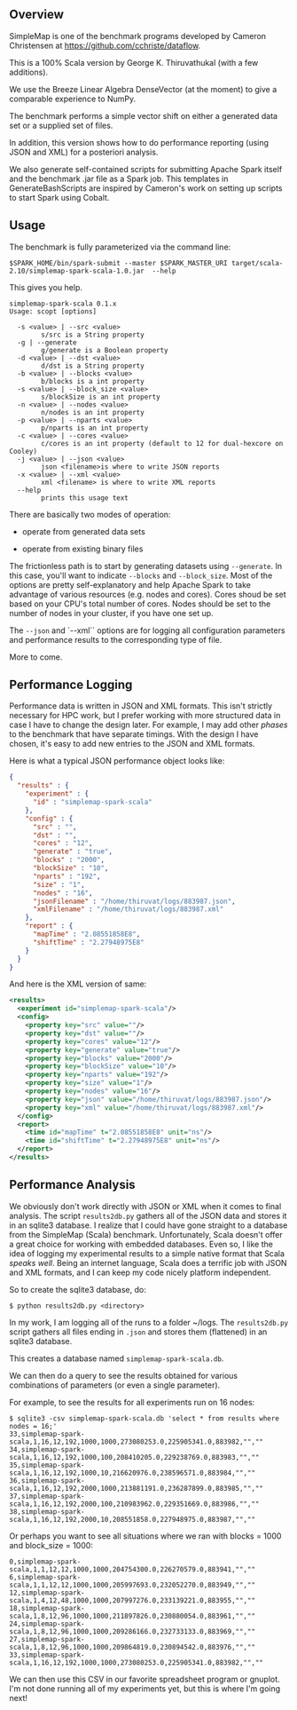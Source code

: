 Overview
-----------

SimpleMap is one of the benchmark programs developed by Cameron Christensen at https://github.com/cchriste/dataflow.

This is a 100% Scala version by George K. Thiruvathukal (with a few additions).

We use the Breeze Linear Algebra DenseVector (at the moment) to give a comparable experience to NumPy.

The benchmark performs a simple vector shift on either a generated data set or a supplied set of files.

In addition, this version shows how to do performance reporting (using JSON and XML) for a posteriori analysis.

We also generate self-contained scripts for submitting Apache Spark itself and the benchmark .jar file as a Spark job.
This templates in GenerateBashScripts are inspired by Cameron's work on setting up scripts to start Spark using Cobalt.

Usage
------

The benchmark is fully parameterized via the command line:
```
$SPARK_HOME/bin/spark-submit --master $SPARK_MASTER_URI target/scala-2.10/simplemap-spark-scala-1.0.jar  --help
```

This gives you help.

```
simplemap-spark-scala 0.1.x
Usage: scopt [options]

  -s <value> | --src <value>
        s/src is a String property
  -g | --generate
        g/generate is a Boolean property
  -d <value> | --dst <value>
        d/dst is a String property
  -b <value> | --blocks <value>
        b/blocks is a int property
  -s <value> | --block_size <value>
        s/blockSize is an int property
  -n <value> | --nodes <value>
        n/nodes is an int property
  -p <value> | --nparts <value>
        p/nparts is an int property
  -c <value> | --cores <value>
        c/cores is an int property (default to 12 for dual-hexcore on Cooley)
  -j <value> | --json <value>
        json <filename>is where to write JSON reports
  -x <value> | --xml <value>
        xml <filename> is where to write XML reports
  --help
        prints this usage text
```

There are basically two modes of operation:

- operate from generated data sets

- operate from existing binary files


The frictionless path is to start by generating datasets using `--generate`. In this case, you'll want to 
indicate `--blocks` and `--block_size`. Most of the options are pretty self-explanatory and help Apache Spark
to take advantage of various resources (e.g. nodes and cores). Cores shoud be set based on your CPU's total
number of cores. Nodes should be set to the number of nodes in your cluster, if you have one set up.

The `--json` and `--xml`` options are for logging all configuration parameters and performance results to
the corresponding type of file.


More to come.


Performance Logging
---------------------

Performance data is written in JSON and XML formats. This isn't strictly necessary for HPC work, but I prefer
working with more structured data in case I have to change the design later. For example, I may add other 
*phases* to the benchmark that have separate timings. With the design I have chosen, it's easy to add new
entries to the JSON and XML formats. 

Here is what a typical JSON performance object looks like:

```json
{
  "results" : {
    "experiment" : {
      "id" : "simplemap-spark-scala"
    },
    "config" : {
      "src" : "",
      "dst" : "",
      "cores" : "12",
      "generate" : "true",
      "blocks" : "2000",
      "blockSize" : "10",
      "nparts" : "192",
      "size" : "1",
      "nodes" : "16",
      "jsonFilename" : "/home/thiruvat/logs/883987.json",
      "xmlFilename" : "/home/thiruvat/logs/883987.xml"
    },
    "report" : {
      "mapTime" : "2.08551858E8",
      "shiftTime" : "2.27948975E8"
    }
  }
}
```

And here is the XML version of same:

```xml
<results>
  <experiment id="simplemap-spark-scala"/>
  <config>
    <property key="src" value=""/>
    <property key="dst" value=""/>
    <property key="cores" value="12"/>
    <property key="generate" value="true"/>
    <property key="blocks" value="2000"/>
    <property key="blockSize" value="10"/>
    <property key="nparts" value="192"/>
    <property key="size" value="1"/>
    <property key="nodes" value="16"/>
    <property key="json" value="/home/thiruvat/logs/883987.json"/>
    <property key="xml" value="/home/thiruvat/logs/883987.xml"/>
  </config>
  <report>
    <time id="mapTime" t="2.08551858E8" unit="ns"/>
    <time id="shiftTime" t="2.27948975E8" unit="ns"/>
  </report>
</results>
```

Performance Analysis
---------------------

We obviously don't work directly with JSON or XML when it comes to final analysis. The script `results2db.py` 
gathers all of the JSON data and stores it in an sqlite3 database. I realize that I could have gone straight
to a database from the SimpleMap (Scala) benchmark. Unfortunately, Scala doesn't offer a great choice for
working with embedded databases. Even so, I like the idea of logging my experimental results to a simple
native format that Scala *speaks well*. Being an internet language, Scala does a terrific job with JSON and XML
formats, and I can keep my code nicely platform independent.

So to create the sqlite3 database, do:

```
$ python results2db.py <directory>
```

In my work, I am logging all of the runs to a folder ~/logs. The `results2db.py` script gathers all files
ending in `.json` and stores them (flattened) in an sqlite3 database.

This creates a database named `simplemap-spark-scala.db`.

We can then do a query to see the results obtained for various combinations of parameters (or even a single
parameter).

For example, to see the results for all experiments run on 16 nodes:

```
$ sqlite3 -csv simplemap-spark-scala.db 'select * from results where nodes = 16;'
33,simplemap-spark-scala,1,16,12,192,1000,1000,273080253.0,225905341.0,883982,"",""
34,simplemap-spark-scala,1,16,12,192,1000,100,208410205.0,229238769.0,883983,"",""
35,simplemap-spark-scala,1,16,12,192,1000,10,216620976.0,238596571.0,883984,"",""
36,simplemap-spark-scala,1,16,12,192,2000,1000,213881191.0,236287899.0,883985,"",""
37,simplemap-spark-scala,1,16,12,192,2000,100,210983962.0,229351669.0,883986,"",""
38,simplemap-spark-scala,1,16,12,192,2000,10,208551858.0,227948975.0,883987,"",""
```

Or perhaps you want to see all situations where we ran with blocks = 1000 and block\_size = 1000:

```
0,simplemap-spark-scala,1,1,12,12,1000,1000,204754300.0,226270579.0,883941,"",""
6,simplemap-spark-scala,1,1,12,12,1000,1000,205997693.0,232052270.0,883949,"",""
12,simplemap-spark-scala,1,4,12,48,1000,1000,207997276.0,233139221.0,883955,"",""
18,simplemap-spark-scala,1,8,12,96,1000,1000,211897826.0,230880054.0,883961,"",""
24,simplemap-spark-scala,1,8,12,96,1000,1000,209286166.0,232733133.0,883969,"",""
27,simplemap-spark-scala,1,8,12,96,1000,1000,209864819.0,230894542.0,883976,"",""
33,simplemap-spark-scala,1,16,12,192,1000,1000,273080253.0,225905341.0,883982,"",""
```


We can then use this CSV in our favorite spreadsheet program or gnuplot. I'm not done running all
of my experiments yet, but this is where I'm going next!

